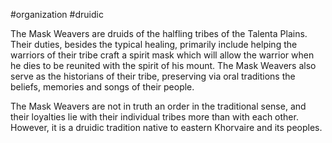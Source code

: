  #organization #druidic 

The Mask Weavers are druids of the halfling tribes of the Talenta Plains. Their duties, besides the typical healing, primarily include helping the warriors of their tribe craft a spirit mask which will allow the warrior when he dies to be reunited with the spirit of his mount. The Mask Weavers also serve as the historians of their tribe, preserving via oral traditions the beliefs, memories and songs of their people.

The Mask Weavers are not in truth an order in the traditional sense, and their loyalties lie with their individual tribes more than with each other. However, it is a druidic tradition native to eastern Khorvaire and its peoples.

